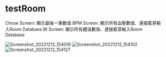 # testRoom
Chose Screen: 顯示最後一筆數值
BPM Screen: 顯示所有血壓數值、連接藍芽輸入Room Database
Bt Screen: 顯示所有體溫數值、連接藍芽輸入Room Database

![Screenshot_20221212_154019](https://user-images.githubusercontent.com/88433505/206988729-4cc33058-5377-4d78-8d64-248b78bcf2b4.png)
![Screenshot_20221212_154102](https://user-images.githubusercontent.com/88433505/206988824-aec6cbd2-4a61-4e3e-99d5-4b20906d2222.png)
![Screenshot_20221212_154127](https://user-images.githubusercontent.com/88433505/206988912-173fcdaa-9d32-4a76-829c-cf64b691b154.png)
